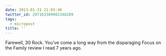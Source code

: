 ```yaml
---
date: 2013-01-31 21:03:48
twitter_id: 297163309902348289
tags:
  - micropost
title: ''
---
```


Farewell, 30 Rock. You’ve come a long way from the disparaging Focus on the Family review I read 7 years ago.
